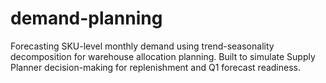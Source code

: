# demand-planning
Forecasting SKU-level monthly demand using trend-seasonality decomposition for warehouse allocation planning. Built to simulate Supply Planner decision-making for replenishment and Q1 forecast readiness.
